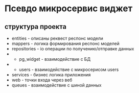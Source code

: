 # Псевдо микросервис виджет

## структура проекта

- entities - описаны реквест респонс модели
- mappers - логика формирования респонс моделей
- repositories - io операции по получению/отправке данных
- * pg_widget - взаимодействие с БД
- * users - взаимодействие с микросерисом users
- services - бизнес логика приложения
- web - точки входа через веб
- queues - взаимодействие с шиной данных
